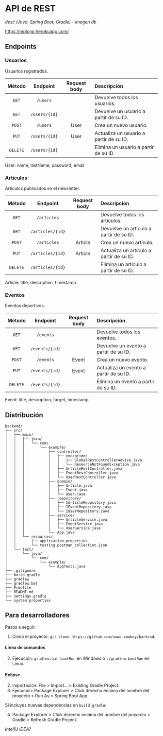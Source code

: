 # API de REST

*desc (Java, Spring Boot, Gradle) - imagen db*

https://mplqnp.herokuapp.com/

## Endpoints

### Usuarios

Usuarios registrados.

| Método | Endpoint | Request body | Descripción |
| :---: | :---: | :---: | :--- |
| `GET` | `/users` | | Devuelve todos los usuarios. |
| `GET` | `/users/{id}` | | Devuelve un usuario a partir de su ID. |
| `POST` | `/users` | User | Crea un nuevo usuario. |
| `PUT` | `/users/{id}` | User | Actualiza un usuario a partir de su ID. |
| `DELETE` | `/users/{id}` | | Elimina un usuario a partir de su ID. |

User: name, lastName, password, email

### Artículos

Artículos publicados en el newsletter.

| Método | Endpoint | Request body | Descripción |
| :---: | :---: | :---: | :--- |
| `GET` | `/articles` | | Devuelve todos los artículos. |
| `GET` | `/articles/{id}` | | Devuelve un artículo a partir de su ID. |
| `POST` | `/articles` | Article | Crea un nuevo artículo. |
| `PUT` | `/articles/{id}` | Article | Actualiza un artículo a partir de su ID. |
| `DELETE` | `/articles/{id}` | | Elimina un artículo a partir de su ID. |

Article: title, description, timestamp

### Eventos

Eventos deportivos.

| Método | Endpoint | Request body | Descripción |
| :---: | :---: | :---: | :--- |
| `GET` | `/events` | | Devuelve todos los eventos. |
| `GET` | `/events/{id}` | | Devuelve un evento a partir de su ID. |
| `POST` | `/events` | Event | Crea un nuevo evento. |
| `PUT` | `/events/{id}` | Event | Actualiza un evento a partir de su ID. |
| `DELETE` | `/events/{id}` | | Elimina un evento a partir de su ID. |

Event: title, description, target, timestamp

## Distribución

```
backend/
├── src/
│   ├── main/
│   │   ├── java/
│   │   │   └── com/
│   │   │       └── example/
│   │   │           ├── controller/
│   │   │           │   ├── exception/
│   │   │           │   │   ├── GlobalRestControllerAdvice.java
│   │   │           │   │   └── ResourceNotFoundException.java
│   │   │           │   ├── ArticleRestController.java
│   │   │           │   ├── EventRestController.java
│   │   │           │   └── UserRestController.java
│   │   │           ├── domain/
│   │   │           │   ├── Article.java
│   │   │           │   ├── Event.java
│   │   │           │   └── User.java
│   │   │           ├── repository/
│   │   │           │   ├── IArticleRepository.java
│   │   │           │   ├── IEventRepository.java
│   │   │           │   └── IUserRepository.java
│   │   │           ├── service/
│   │   │           │   ├── ArticleService.java
│   │   │           │   ├── EventService.java
│   │   │           │   └── UserService.java
│   │   │           └── App.java
│   │   └── resources/
│   │       ├── application.properties
│   │       └── testing.postman_collection.json
│   └── test/
│       └── java/
│           └── com/
│               └── example/
│                   └── AppTests.java
├── .gitignore
├── build.gradle
├── gradlew
├── gradlew.bat
├── Procfile
├── README.md
├── settings.gradle
└── system.properties
```

## Para desarrolladores

Pasos a seguir:

1. Clona el proyecto: `git clone https://github.com/nuwe-cowboy/backend`.

#### Línea de comandos

2. Ejecución: `gradlew.bat bootRun` en Windows o `./gradlew bootRun` en Linux.

#### Eclipse

2. Importación: File > Import… > Existing Gradle Project.
3. Ejecución: Package Explorer > Click derecho encima del nombre del proyecto > Run As > Spring Boot App.

Si incluyes nuevas dependencias en `build.gradle`:

4. Package Explorer > Click derecho encima del nombre del proyecto > Gradle > Refresh Gradle Project.

*IntelliJ IDEA?*
